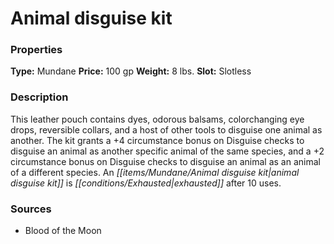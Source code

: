 ﻿---
Title: "Animal disguise kit"
Type: "Mundane"
Price: "100 gp"
Weight: "8 lbs."
Slot: "Slotless"
Description: |
  "This leather pouch contains dyes, odorous balsams, colorchanging eye drops, reversible collars, and a host of other tools to disguise one animal as another. The kit grants a +4 circumstance bonus on Disguise checks to disguise an animal as another specific animal of the same species, and a +2 circumstance bonus on Disguise checks to disguise an animal as an animal of a different species. An animal disguise kit is exhausted after 10 uses."
Sources: "['Blood of the Moon']"
---

# Animal disguise kit

### Properties

**Type:** Mundane **Price:** 100 gp **Weight:** 8 lbs. **Slot:** Slotless

### Description

This leather pouch contains dyes, odorous balsams, colorchanging eye drops, reversible collars, and a host of other tools to disguise one animal as another. The kit grants a +4 circumstance bonus on Disguise checks to disguise an animal as another specific animal of the same species, and a +2 circumstance bonus on Disguise checks to disguise an animal as an animal of a different species. An _[[items/Mundane/Animal disguise kit|animal disguise kit]]_ is _[[conditions/Exhausted|exhausted]]_ after 10 uses.

### Sources

* Blood of the Moon